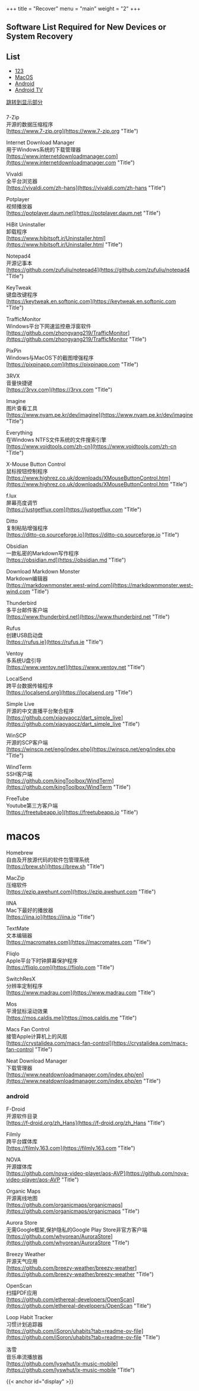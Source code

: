 +++
title = "Recover"
menu = "main"
weight = "2"
+++


## Software List Required for New Devices or System Recovery



## List
* [123](windows软件)
* [MacOS](#macos)
* [Android](#android)
* [Android TV](#Android_TV)


[跳转到显示部分](#display)


###

7-Zip  
开源的数据压缩程序  
[https://www.7-zip.org](https://www.7-zip.org "Title")

Internet Download Manager  
用于Windows系统的下载管理器  
[https://www.internetdownloadmanager.com](https://www.internetdownloadmanager.com "Title")

Vivaldi  
全平台浏览器  
[https://vivaldi.com/zh-hans](https://vivaldi.com/zh-hans "Title")

Potplayer  
视频播放器  
[https://potplayer.daum.net](https://potplayer.daum.net "Title")

HiBit Uninstaller  
卸载程序  
[https://www.hibitsoft.ir/Uninstaller.html](https://www.hibitsoft.ir/Uninstaller.html "Title")

Notepad4  
开源记事本  
[https://github.com/zufuliu/notepad4](https://github.com/zufuliu/notepad4 "Title")

KeyTweak  
键盘改键程序  
[https://keytweak.en.softonic.com](https://keytweak.en.softonic.com "Title")

TrafficMonitor  
Windows平台下网速监控悬浮窗软件  
[https://github.com/zhongyang219/TrafficMonitor](https://github.com/zhongyang219/TrafficMonitor "Title")

PixPin  
Windows与MacOS下的截图增强程序  
[https://pixpinapp.com](https://pixpinapp.com "Title")

3RVX  
音量快捷键  
[https://3rvx.com](https://3rvx.com "Title")

Imagine  
图片查看工具  
[https://www.nyam.pe.kr/dev/imagine](https://www.nyam.pe.kr/dev/imagine "Title")

Everything  
在Windows NTFS文件系统的文件搜索引擎  
[https://www.voidtools.com/zh-cn](https://www.voidtools.com/zh-cn "Title")

X-Mouse Button Control  
鼠标按钮控制程序  
[https://www.highrez.co.uk/downloads/XMouseButtonControl.htm](https://www.highrez.co.uk/downloads/XMouseButtonControl.htm "Title")

f.lux  
屏幕亮度调节  
[https://justgetflux.com](https://justgetflux.com "Title")

Ditto  
复制粘贴增强程序  
[https://ditto-cp.sourceforge.io](https://ditto-cp.sourceforge.io "Title")

Obsidian  
一款私密的Markdown写作程序  
[https://obsidian.md](https://obsidian.md "Title")

Download Markdown Monster  
Markdown编辑器  
[https://markdownmonster.west-wind.com](https://markdownmonster.west-wind.com "Title")

Thunderbird  
多平台邮件客户端  
[https://www.thunderbird.net](https://www.thunderbird.net "Title")

Rufus  
创建USB启动盘  
[https://rufus.ie](https://rufus.ie "Title")

Ventoy  
多系统U盘引导  
[https://www.ventoy.net](https://www.ventoy.net "Title")

LocalSend  
跨平台数据传输程序  
[https://localsend.org](https://localsend.org "Title")

Simple Live  
开源的中文直播平台聚合程序  
[https://github.com/xiaoyaocz/dart_simple_live](https://github.com/xiaoyaocz/dart_simple_live "Title")

WinSCP  
开源的SCP客户端  
[https://winscp.net/eng/index.php](https://winscp.net/eng/index.php "Title")

WindTerm  
SSH客户端  
[https://github.com/kingToolbox/WindTerm](https://github.com/kingToolbox/WindTerm "Title")

FreeTube  
Youtube第三方客户端  
[https://freetubeapp.io](https://freetubeapp.io "Title")

# macos

Homebrew  
自由及开放源代码的软件包管理系统  
[https://brew.sh](https://brew.sh "Title")

MacZip  
压缩软件  
[https://ezip.awehunt.com](https://ezip.awehunt.com "Title")

IINA  
Mac下最好的播放器  
[https://iina.io](https://iina.io "Title")

TextMate  
文本编辑器  
[https://macromates.com](https://macromates.com "Title")

Fliqlo  
Apple平台下时钟屏幕保护程序  
[https://fliqlo.com](https://fliqlo.com "Title")

SwitchResX  
分辨率定制程序  
[https://www.madrau.com](https://www.madrau.com "Title")

Mos  
平滑鼠标滚动效果  
[https://mos.caldis.me](https://mos.caldis.me "Title")

Macs Fan Control  
接管Apple计算机上的风扇  
[https://crystalidea.com/macs-fan-control](https://crystalidea.com/macs-fan-control "Title")

Neat Download Manager  
下载管理器  
[https://www.neatdownloadmanager.com/index.php/en](https://www.neatdownloadmanager.com/index.php/en "Title")

### android

F-Droid  
开源软件目录  
[https://f-droid.org/zh_Hans](https://f-droid.org/zh_Hans "Title")

Filmly  
跨平台媒体库  
[https://filmly.163.com](https://filmly.163.com "Title")

NOVA  
开源媒体库  
[https://github.com/nova-video-player/aos-AVP](https://github.com/nova-video-player/aos-AVP "Title")

Organic Maps  
开源离线地图  
[https://github.com/organicmaps/organicmaps](https://github.com/organicmaps/organicmaps "Title")

Aurora Store  
无需Google框架,保护隐私的Google Play Store非官方客户端  
[https://github.com/whyorean/AuroraStore](https://github.com/whyorean/AuroraStore "Title")

Breezy Weather  
开源天气应用  
[https://github.com/breezy-weather/breezy-weather](https://github.com/breezy-weather/breezy-weather "Title")

OpenScan  
扫描PDF应用  
[https://github.com/ethereal-developers/OpenScan](https://github.com/ethereal-developers/OpenScan "Title")

Loop Habit Tracker  
习惯计划追踪器  
[https://github.com/iSoron/uhabits?tab=readme-ov-file](https://github.com/iSoron/uhabits?tab=readme-ov-file "Title")

洛雪  
音乐串流播放器  
[https://github.com/lyswhut/lx-music-mobile](https://github.com/lyswhut/lx-music-mobile "Title")


{{< anchor id="display" >}}
